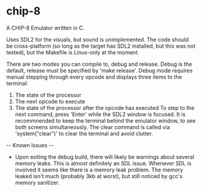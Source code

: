 # chip-8
A CHIP-8 Emulator written in C.

Uses SDL2 for the visuals, but sound is unimplemented.
The code should be cross-platform (so long as the target has SDL2 installed, but this was not tested), but the Makefile is Linux-only at the moment.

There are two modes you can compile to, debug and release. Debug is the default, release must be specified by 'make release'.
Debug mode requires manual stepping through every opcode and displays three items to the terminal:
  1. The state of the processor
  2. The next opcode to execute
  3. The state of the processor after the opcode has executed
To step to the next command, press 'Enter' while the SDL2 window is focused. It is recommnended to keep the terminal behind the emulator window, to see both screens simultaneously.
The clear command is called via 'system("clear")' to clear the terminal and avoid clutter.

-- Known Issues --

* Upon exiting the debug build, there will likely be warnings about several memory leaks. This is almost definitely an SDL issue. Whenever SDL is involved it seems like there is a memory leak problem. The memory leaked isn't much (probably 3kb at worst), but still noticed by gcc's memory sanitizer.
